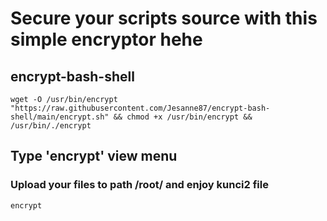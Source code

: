 # Secure your scripts source with this simple encryptor hehe
## encrypt-bash-shell

```
wget -O /usr/bin/encrypt "https://raw.githubusercontent.com/Jesanne87/encrypt-bash-shell/main/encrypt.sh" && chmod +x /usr/bin/encrypt && /usr/bin/./encrypt
```
## Type 'encrypt' view menu
### Upload your files to path /root/ and enjoy kunci2 file

```
encrypt
```

